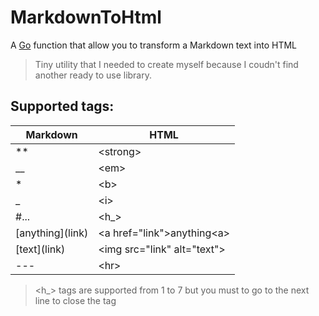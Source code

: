 # MarkdownToHtml
A [Go](https://golang.org) function that allow you to transform a Markdown text into HTML
> Tiny utility that I needed to create myself because I coudn't find another ready to use library.


## Supported tags:
| Markdown           | HTML                                   |
| ------------------ | -------------------------------------- |
| **                 | &lt;strong&gt;                         |
| __                 | &lt;em&gt;                             |
| *                  | &lt;b&gt;                              |
| _                  | &lt;i&gt;                              |
| #...               | &lt;h_&gt;                             |
| \[anything\](link) | &lt;a href="link"&gt;anything&lt;a&gt; |
| \[text\](link)     | &lt;img src="link" alt="text"&gt;      |
| \-\-\-             | &lt;hr&gt;                             |

> <h_> tags are supported from 1 to 7 but you must to go to the next line to close the tag

